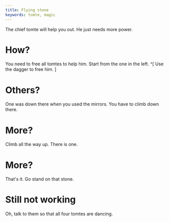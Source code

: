 ```yaml
---
title: Flying stone
keywords: tomte, magic
---
```


The chief tomte will help you out. He just needs more power.

# How?
You need to free all tomtes to help him. Start from the one in the left. ^[ Use the dagger to free him. ]

# Others?
One was down there when you used the mirrors. You have to climb down there.

# More?
Climb all the way up. There is one.

# More?
That's it. Go stand on that stone.

# Still not working
Oh, talk to them so that all four tomtes are dancing.
